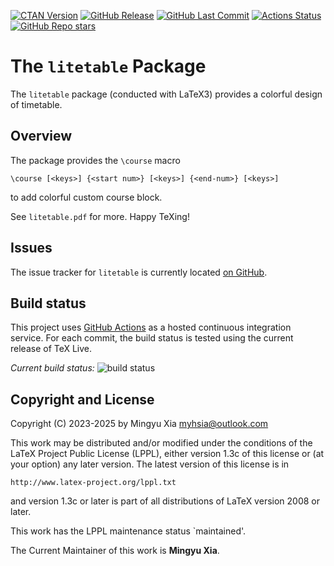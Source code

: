 [![CTAN Version](https://img.shields.io/ctan/v/litetable)](https://ctan.org/pkg/litetable)
[![GitHub Release](https://img.shields.io/github/v/release/myhsia/litetable)](https://github.com/myhsia/litetable/releases/latest)
[![GitHub Last Commit](https://img.shields.io/github/last-commit/myhsia/litetable)](https://github.com/myhsia/litetable/commits)
[![Actions Status](https://github.com/myhsia/litetable/actions/workflows/main.yaml/badge.svg?branch=main)](https://github.com/myhsia/litetable/actions)
[![GitHub Repo stars](https://img.shields.io/github/stars/myhsia/litetable)](https://github.com/myhsia/litetable)

The `litetable` Package
=======================

The `litetable` package (conducted with LaTeX3) provides a colorful design
of timetable.

Overview
--------

The package provides the `\course` macro

    \course [<keys>] {<start num>} [<keys>] {<end-num>} [<keys>]

to add colorful custom course block.

See `litetable.pdf` for more. Happy TeXing!

Issues
------

The issue tracker for `litetable` is currently located
[on GitHub](https://github.com/myhsia/litetable/issues).

Build status
------------

This project uses [GitHub Actions](https://github.com/features/actions)
as a hosted continuous integration service. For each commit, the build status
is tested using the current release of TeX Live.

_Current build status:_ ![build status](https://github.com/myhsia/litetable/actions/workflows/main.yaml/badge.svg?branch=main)

Copyright and License
---------------------

Copyright (C) 2023-2025 by Mingyu Xia <myhsia@outlook.com>

This work may be distributed and/or modified under the conditions
of the LaTeX Project Public License (LPPL), either version 1.3c of
this license or (at your option) any later version.
The latest version of this license is in

    http://www.latex-project.org/lppl.txt

and version 1.3c or later is part of all distributions of LaTeX
version 2008 or later.

This work has the LPPL maintenance status `maintained'.

The Current Maintainer of this work is **Mingyu Xia**.
